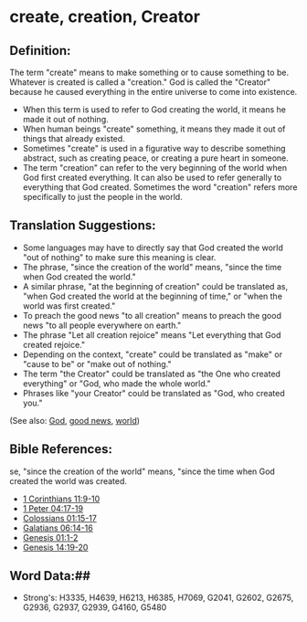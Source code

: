 # create, creation, Creator #

## Definition: ##

The term "create" means to make something or to cause something to be. Whatever is created is called a "creation." God is called the "Creator" because he caused everything in the entire universe to come into existence.

* When this term is used to refer to God creating the world, it means he made it out of nothing.
* When human beings "create" something, it means they made it out of things that already existed.
* Sometimes "create" is used in a figurative way to describe something abstract, such as creating peace, or creating a pure heart in someone.
* The term "creation" can refer to the very beginning of the world when God first created everything. It can also be used to refer generally to everything that God created. Sometimes the word "creation" refers more specifically to just the people in the world.

## Translation Suggestions: ##

* Some languages may have to directly say that God created the world "out of nothing" to make sure this meaning is clear.
* The phrase, "since the creation of the world" means, "since the time when God created the world."
* A similar phrase, "at the beginning of creation" could be translated as, "when God created the world at the beginning of time," or "when the world was first created."
* To preach the good news "to all creation" means to preach the good news "to all people everywhere on earth."
* The phrase "Let all creation rejoice" means "Let everything that God created rejoice."
* Depending on the context, "create" could be translated as "make" or "cause to be" or "make out of nothing."
* The term "the Creator" could be translated as "the One who created everything" or "God, who made the whole world."
* Phrases like "your Creator" could be translated as "God, who created you."

(See also: [God](../kt/god.md), [good news](../kt/goodnews.md), [world](../kt/world.md))

## Bible References: ##
se, "since the creation of the world" means, "since the time when God created the world was created.

* [1 Corinthians 11:9-10](rc://en/tn/help/1co/11/09)
* [1 Peter 04:17-19](rc://en/tn/help/1pe/04/17)
* [Colossians 01:15-17](rc://en/tn/help/col/01/15)
* [Galatians 06:14-16](rc://en/tn/help/gal/06/14)
* [Genesis 01:1-2](rc://en/tn/help/gen/01/01)
* [Genesis 14:19-20](rc://en/tn/help/gen/14/19)

## Word Data:##

* Strong's: H3335, H4639, H6213, H6385, H7069, G2041, G2602, G2675, G2936, G2937, G2939, G4160, G5480

